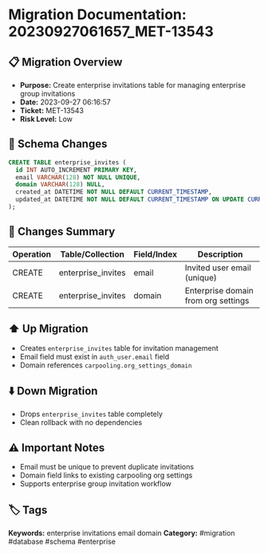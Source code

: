 # Migration Documentation: 20230927061657_MET-13543

## 📋 Migration Overview
- **Purpose:** Create enterprise invitations table for managing enterprise group invitations
- **Date:** 2023-09-27 06:16:57
- **Ticket:** MET-13543
- **Risk Level:** Low

## 🔧 Schema Changes
```sql
CREATE TABLE enterprise_invites (
  id INT AUTO_INCREMENT PRIMARY KEY,
  email VARCHAR(128) NOT NULL UNIQUE,
  domain VARCHAR(128) NULL,
  created_at DATETIME NOT NULL DEFAULT CURRENT_TIMESTAMP,
  updated_at DATETIME NOT NULL DEFAULT CURRENT_TIMESTAMP ON UPDATE CURRENT_TIMESTAMP
);
```

## 📝 Changes Summary
| Operation | Table/Collection | Field/Index | Description |
|-----------|-----------------|-------------|-------------|
| CREATE | enterprise_invites | email | Invited user email (unique) |
| CREATE | enterprise_invites | domain | Enterprise domain from org settings |

## ⬆️ Up Migration
- Creates `enterprise_invites` table for invitation management
- Email field must exist in `auth_user.email` field
- Domain references `carpooling.org_settings_domain`

## ⬇️ Down Migration
- Drops `enterprise_invites` table completely
- Clean rollback with no dependencies

## ⚠️ Important Notes
- Email must be unique to prevent duplicate invitations
- Domain field links to existing carpooling org settings
- Supports enterprise group invitation workflow

## 🏷️ Tags
**Keywords:** enterprise invitations email domain
**Category:** #migration #database #schema #enterprise